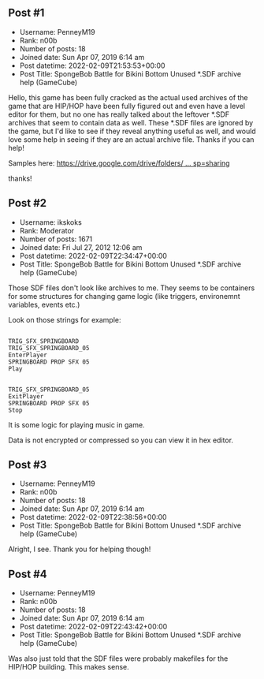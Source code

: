 ## Post #1
- Username: PenneyM19
- Rank: n00b
- Number of posts: 18
- Joined date: Sun Apr 07, 2019 6:14 am
- Post datetime: 2022-02-09T21:53:53+00:00
- Post Title: SpongeBob Battle for Bikini Bottom Unused *.SDF archive help (GameCube)

Hello, this game has been fully cracked as the actual used archives of the game that are HIP/HOP have been fully figured out and even have a level editor for them, but no one has really talked about the leftover *.SDF archives that seem to contain data as well. These *.SDF files are ignored by the game, but I'd like to see if they reveal anything useful as well, and would love some help in seeing if they are an actual archive file. Thanks if you can help! 

Samples here: [https://drive.google.com/drive/folders/ ... sp=sharing](https://drive.google.com/drive/folders/1lR-ZISWmnAsZ7OCMVyfAo-rrUdNzMD_c?usp=sharing)

thanks!
## Post #2
- Username: ikskoks
- Rank: Moderator
- Number of posts: 1671
- Joined date: Fri Jul 27, 2012 12:06 am
- Post datetime: 2022-02-09T22:34:47+00:00
- Post Title: SpongeBob Battle for Bikini Bottom Unused *.SDF archive help (GameCube)

Those SDF files don't look like archives to me. They seems to be containers for some structures for changing game logic (like triggers, environemnt variables, events etc.)


Look on those strings for example:

```

TRIG_SFX_SPRINGBOARD
TRIG_SFX_SPRINGBOARD_05
EnterPlayer
SPRINGBOARD PROP SFX 05
Play


TRIG_SFX_SPRINGBOARD_05
ExitPlayer
SPRINGBOARD PROP SFX 05
Stop
```

It is some logic for playing music in game.

Data is not encrypted or compressed so you can view it in hex editor.
## Post #3
- Username: PenneyM19
- Rank: n00b
- Number of posts: 18
- Joined date: Sun Apr 07, 2019 6:14 am
- Post datetime: 2022-02-09T22:38:56+00:00
- Post Title: SpongeBob Battle for Bikini Bottom Unused *.SDF archive help (GameCube)

Alright, I see. Thank you for helping though!
## Post #4
- Username: PenneyM19
- Rank: n00b
- Number of posts: 18
- Joined date: Sun Apr 07, 2019 6:14 am
- Post datetime: 2022-02-09T22:43:42+00:00
- Post Title: SpongeBob Battle for Bikini Bottom Unused *.SDF archive help (GameCube)

Was also just told that the SDF files were probably makefiles for the HIP/HOP building. This makes sense.
